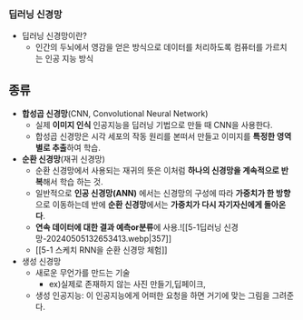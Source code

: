 ### 딥러닝 신경망
- 딥러닝 신경망이란?
	- 인간의 두뇌에서 영감을 얻은 방식으로 데이터를 처리하도록 컴퓨터를 가르치는 인공 지능 방식
## 종류
- **합성곱 신경망**(CNN, Convolutional Neural Network)
	- 실제 **이미지 인식** 인공지능을 딥러닝 기법으로 만들 때 CNN을 사용한다.
	- 합성곱 신경망은 시각 세포의 작동 원리를 본떠서 만들고 이미지를 **특정한 영역별로 추출**하여 학습.
- **순환 신경망**(재귀 신경망)
	- 순환 신경망에서 사용되는 재귀의 뜻은 이처럼 **하나의 신경망을 계속적으로 반복**해서 학습 하는 것.
	- 일반적으로 **인공 신경망(ANN)** 에서는 신경망의 구성에 따라 **가중치가 한 방향**으로 이동하는데 반에 **순환 신경망**에서는 **가중치가 다시 자기자신에게 돌아온다**.
	- **연속 데이터에 대한 결과 예측or분류**에 사용.![[5-1딥러닝 신경망-20240505132653413.webp|357]]
	- [[5-1 스케치 RNN을 순환 신경망 체험]]
- 생성 신경망
	- 새로운 무언가를 만드는 기술
		- ex)실제로 존재하지 않는 사진 만들기,딥페이크,
	- 생성 인공지능: 이 인공지능에게 어떠한 요청을 하면 거기에 맞는 그림을 그려준다.